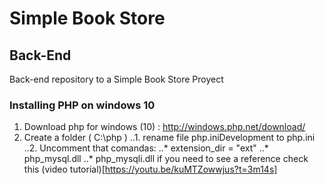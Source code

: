 # Simple Book Store
## Back-End

Back-end repository to a Simple Book Store Proyect

### Installing PHP on windows 10

1. Download php for windows (10) : http://windows.php.net/download/
2. Create a folder ( C:\php )
  ..1. rename file php.iniDevelopment to php.ini
  ..2. Uncomment that comandas:
  ..* extension_dir = "ext"
  ..* php_mysql.dll
  ..* php_mysqli.dll
if you need to see a reference check this (video tutorial)[https://youtu.be/kuMTZowwjus?t=3m14s]

